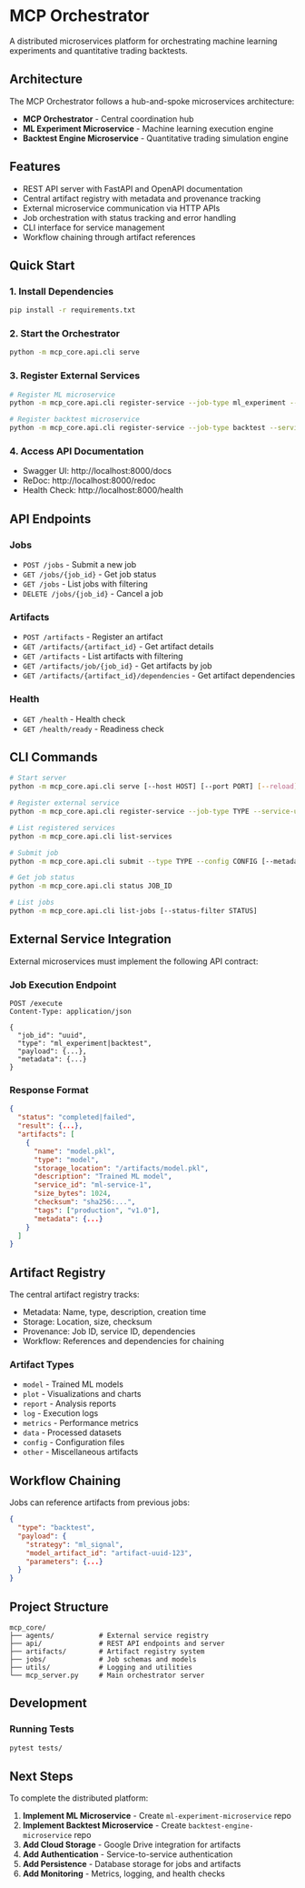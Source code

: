 # MCP Orchestrator

A distributed microservices platform for orchestrating machine learning experiments and quantitative trading backtests.

## Architecture

The MCP Orchestrator follows a hub-and-spoke microservices architecture:

- **MCP Orchestrator** - Central coordination hub
- **ML Experiment Microservice** - Machine learning execution engine  
- **Backtest Engine Microservice** - Quantitative trading simulation engine

## Features

- REST API server with FastAPI and OpenAPI documentation
- Central artifact registry with metadata and provenance tracking
- External microservice communication via HTTP APIs
- Job orchestration with status tracking and error handling
- CLI interface for service management
- Workflow chaining through artifact references

## Quick Start

### 1. Install Dependencies

```bash
pip install -r requirements.txt
```

### 2. Start the Orchestrator

```bash
python -m mcp_core.api.cli serve
```

### 3. Register External Services

```bash
# Register ML microservice
python -m mcp_core.api.cli register-service --job-type ml_experiment --service-url http://localhost:8001

# Register backtest microservice  
python -m mcp_core.api.cli register-service --job-type backtest --service-url http://localhost:8002
```

### 4. Access API Documentation

- Swagger UI: http://localhost:8000/docs
- ReDoc: http://localhost:8000/redoc
- Health Check: http://localhost:8000/health

## API Endpoints

### Jobs
- `POST /jobs` - Submit a new job
- `GET /jobs/{job_id}` - Get job status
- `GET /jobs` - List jobs with filtering
- `DELETE /jobs/{job_id}` - Cancel a job

### Artifacts
- `POST /artifacts` - Register an artifact
- `GET /artifacts/{artifact_id}` - Get artifact details
- `GET /artifacts` - List artifacts with filtering
- `GET /artifacts/job/{job_id}` - Get artifacts by job
- `GET /artifacts/{artifact_id}/dependencies` - Get artifact dependencies

### Health
- `GET /health` - Health check
- `GET /health/ready` - Readiness check

## CLI Commands

```bash
# Start server
python -m mcp_core.api.cli serve [--host HOST] [--port PORT] [--reload]

# Register external service
python -m mcp_core.api.cli register-service --job-type TYPE --service-url URL

# List registered services
python -m mcp_core.api.cli list-services

# Submit job
python -m mcp_core.api.cli submit --type TYPE --config CONFIG [--metadata METADATA]

# Get job status
python -m mcp_core.api.cli status JOB_ID

# List jobs
python -m mcp_core.api.cli list-jobs [--status-filter STATUS]
```

## External Service Integration

External microservices must implement the following API contract:

### Job Execution Endpoint
```
POST /execute
Content-Type: application/json

{
  "job_id": "uuid",
  "type": "ml_experiment|backtest",
  "payload": {...},
  "metadata": {...}
}
```

### Response Format
```json
{
  "status": "completed|failed",
  "result": {...},
  "artifacts": [
    {
      "name": "model.pkl",
      "type": "model",
      "storage_location": "/artifacts/model.pkl",
      "description": "Trained ML model",
      "service_id": "ml-service-1",
      "size_bytes": 1024,
      "checksum": "sha256:...",
      "tags": ["production", "v1.0"],
      "metadata": {...}
    }
  ]
}
```

## Artifact Registry

The central artifact registry tracks:

- Metadata: Name, type, description, creation time
- Storage: Location, size, checksum
- Provenance: Job ID, service ID, dependencies
- Workflow: References and dependencies for chaining

### Artifact Types
- `model` - Trained ML models
- `plot` - Visualizations and charts
- `report` - Analysis reports
- `log` - Execution logs
- `metrics` - Performance metrics
- `data` - Processed datasets
- `config` - Configuration files
- `other` - Miscellaneous artifacts

## Workflow Chaining

Jobs can reference artifacts from previous jobs:

```json
{
  "type": "backtest",
  "payload": {
    "strategy": "ml_signal",
    "model_artifact_id": "artifact-uuid-123",
    "parameters": {...}
  }
}
```

## Project Structure

```
mcp_core/
├── agents/           # External service registry
├── api/              # REST API endpoints and server
├── artifacts/        # Artifact registry system
├── jobs/             # Job schemas and models
├── utils/            # Logging and utilities
└── mcp_server.py     # Main orchestrator server
```

## Development

### Running Tests
```bash
pytest tests/
```

## Next Steps

To complete the distributed platform:

1. **Implement ML Microservice** - Create `ml-experiment-microservice` repo
2. **Implement Backtest Microservice** - Create `backtest-engine-microservice` repo  
3. **Add Cloud Storage** - Google Drive integration for artifacts
4. **Add Authentication** - Service-to-service authentication
5. **Add Persistence** - Database storage for jobs and artifacts
6. **Add Monitoring** - Metrics, logging, and health checks